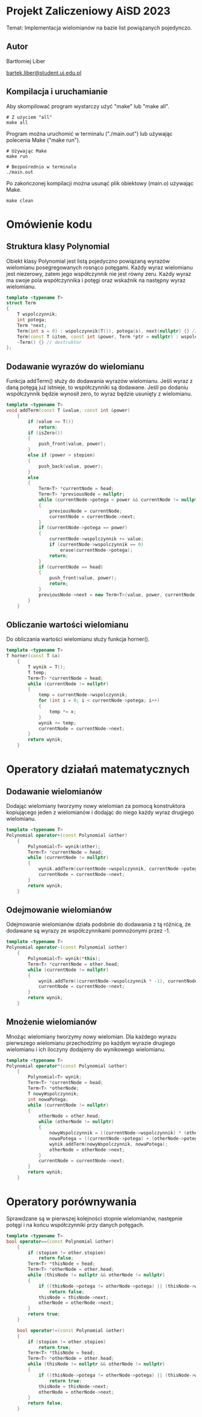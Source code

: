 # Projekt Zaliczeniowy AiSD 2023

Temat: Implementacja wielomianów na bazie list powiązanych pojedynczo.

## Autor

Bartłomiej Liber

bartek.liber@student.uj.edu.pl

## Kompilacja i uruchamianie

Aby skompilować program wystarczy użyć "make" lub "make all".

```make
# Z użyciem "all"
make all
```

Program można uruchomić w terminalu ("./main.out") lub używając polecenia Make ("make run").

```make
# Używając Make
make run

# Bezpośrednio w terminalu
./main.out
```

Po zakończonej kompilacji można usunąć plik obiektowy (main.o) używając Make.

```make
make clean
```

# Omówienie kodu
## Struktura klasy Polynomial

Obiekt klasy Polynomial jest listą pojedyczno powiązaną wyrazów wielomianu posegregowanych rosnąco potęgami.
Każdy wyraz wielomianu jest niezerowy, zatem jego współczynnik nie jest równy zeru.
Każdy wyraz ma swoje pola współczynnika i potęgi oraz wskaźnik na następny wyraz wielomianu.

```cpp
template <typename T>
struct Term
{
    T wspolczynnik;
    int potega;
    Term *next;
    Term(int s = 0) : wspolczynnik(T()), potega(s), next(nullptr) {} // konstruktor domyslny
    Term(const T &item, const int &power, Term *ptr = nullptr) : wspolczynnik(item), potega(power), next(ptr) {}
    ~Term() {} // destruktor
};
```
## Dodawanie wyrazów do wielomianu

Funkcja addTerm() służy do dodawania wyrazów wielomianu.
Jeśli wyraz z daną potęgą już istnieje, to współczynniki są dodawane.
Jeśli po dodaniu współczynnik będzie wynosił zero, to wyraz będzie usunięty z wielomianu.
```cpp
template <typename T>
void addTerm(const T &value, const int &power)
    {
        if (value == T())
            return;
        if (isZero())
        {
            push_front(value, power);
        }
        else if (power > stopien)
        {
            push_back(value, power);
        }
        else
        {
            Term<T> *currentNode = head;
            Term<T> *previousNode = nullptr;
            while (currentNode->potega < power && currentNode != nullptr)
            {
                previousNode = currentNode;
                currentNode = currentNode->next;
            }
            if (currentNode->potega == power)
            {
                currentNode->wspolczynnik += value;
                if (currentNode->wspolczynnik == 0)
                    erase(currentNode->potega);
                return;
            }
            if (currentNode == head)
            {
                push_front(value, power);
                return;
            }
            previousNode->next = new Term<T>(value, power, currentNode);
        }
    }
```

## Obliczanie wartości wielomianu

Do obliczania wartości wielomianu służy funkcja horner().
```cpp
template <typename T>
T horner(const T &x)
    {
        T wynik = T();
        T temp;
        Term<T> *currentNode = head;
        while (currentNode != nullptr)
        {
            temp = currentNode->wspolczynnik;
            for (int i = 0; i < currentNode->potega; i++)
            {
                temp *= x;
            }
            wynik += temp;
            currentNode = currentNode->next;
        }
        return wynik;
    }
```

# Operatory działań matematycznych

## Dodawanie wielomianów

Dodając wielomiany tworzymy nowy wielomian za pomocą konstruktora kopiującego jeden z wielomianów i dodając do niego każdy wyraz drugiego wielomianu.

```cpp
template <typename T>
Polynomial operator+(const Polynomial &other)
    {
        Polynomial<T> wynik(other);
        Term<T> *currentNode = head;
        while (currentNode != nullptr)
        {
            wynik.addTerm(currentNode->wspolczynnik, currentNode->potega);
            currentNode = currentNode->next;
        }
        return wynik;
    }
```

## Odejmowanie wielomianów

Odejmowanie wielomianów działa podobnie do dodawania z tą różnicą, że dodawane są wyrazy ze współczynnikami pomnożonymi przez -1.

```cpp
template <typename T>
Polynomial operator-(const Polynomial &other)
    {
        Polynomial<T> wynik(*this);
        Term<T> *currentNode = other.head;
        while (currentNode != nullptr)
        {
            wynik.addTerm((currentNode->wspolczynnik * -1), currentNode->potega);
            currentNode = currentNode->next;
        }
        return wynik;
    }
```

## Mnożenie wielomianów

Mnożąc wielomiany tworzymy nowy wielomian. Dla każdego wyrazu pierwszego wielomianu przechodzimy po każdym wyrazie drugiego wielomianu i ich iloczyny dodajemy do wynikowego wielomianu.

```cpp
template <typename T>
Polynomial operator*(const Polynomial &other)
    {
        Polynomial<T> wynik;
        Term<T> *currentNode = head;
        Term<T> *otherNode;
        T nowyWspolczynnik;
        int nowaPotega;
        while (currentNode != nullptr)
        {
            otherNode = other.head;
            while (otherNode != nullptr)
            {
                nowyWspolczynnik = ((currentNode->wspolczynnik) * (otherNode->wspolczynnik));
                nowaPotega = ((currentNode->potega) + (otherNode->potega));
                wynik.addTerm(nowyWspolczynnik, nowaPotega);
                otherNode = otherNode->next;
            }
            currentNode = currentNode->next;
        }
        return wynik;
    }
```

# Operatory porównywania

Sprawdzane są w pierwszej kolejności stopnie wielomianów, następnie potęgi i na końcu współczynniki przy danych potęgach.

```cpp
template <typename T>
bool operator==(const Polynomial &other)
    {
        if (stopien != other.stopien)
            return false;
        Term<T> *thisNode = head;
        Term<T> *otherNode = other.head;
        while (thisNode != nullptr && otherNode != nullptr)
        {
            if ((thisNode->potega != otherNode->potega) || (thisNode->wspolczynnik != otherNode->wspolczynnik))
                return false;
            thisNode = thisNode->next;
            otherNode = otherNode->next;
        }
        return true;
    }

    bool operator!=(const Polynomial &other)
    {
        if (stopien != other.stopien)
            return true;
        Term<T> *thisNode = head;
        Term<T> *otherNode = other.head;
        while (thisNode != nullptr && otherNode != nullptr)
        {
            if ((thisNode->potega != otherNode->potega) || (thisNode->wspolczynnik != otherNode->wspolczynnik))
                return true;
            thisNode = thisNode->next;
            otherNode = otherNode->next;
        }
        return false;
    }
```